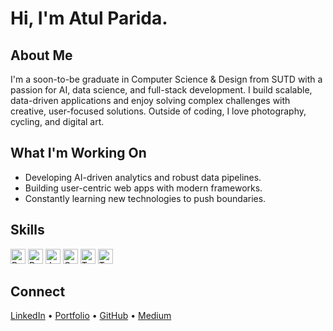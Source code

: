 # Hi, I'm Atul Parida.

## About Me
I'm a soon-to-be graduate in Computer Science & Design from SUTD with a passion for AI, data science, and full-stack development. I build scalable, data-driven applications and enjoy solving complex challenges with creative, user-focused solutions. Outside of coding, I love photography, cycling, and digital art.

## What I'm Working On
- Developing AI-driven analytics and robust data pipelines.
- Building user-centric web apps with modern frameworks.
- Constantly learning new technologies to push boundaries.

## Skills
<img width="24px" src="https://raw.githubusercontent.com/rahulbanerjee26/githubAboutMeGenerator/main/icons/python.svg" alt="Python"> <img width="24px" src="https://raw.githubusercontent.com/rahulbanerjee26/githubAboutMeGenerator/main/icons/reactjs.svg" alt="React"> <img width="24px" src="https://raw.githubusercontent.com/rahulbanerjee26/githubAboutMeGenerator/main/icons/javascript.svg" alt="JavaScript"> <img width="24px" src="https://raw.githubusercontent.com/rahulbanerjee26/githubAboutMeGenerator/main/icons/cpp.svg" alt="C++"> <img width="24px" src="https://raw.githubusercontent.com/rahulbanerjee26/githubAboutMeGenerator/main/icons/tensorflow.svg" alt="TensorFlow"> <img width="24px" src="https://raw.githubusercontent.com/rahulbanerjee26/githubAboutMeGenerator/main/icons/typescript.svg" alt="TypeScript">

## Connect
[LinkedIn](https://www.linkedin.com/in/atulparida) • [Portfolio](https://atulparida.com) • [GitHub](https://github.com/T2LIPthedeveloper) • [Medium](https://atulparida.medium.com)
